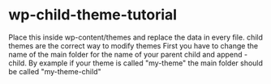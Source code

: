 # wp-child-theme-tutorial
Place this inside wp-content/themes and replace the data in every file. child themes are the correct way to modify themes
First you have to change the name of the main folder for the name of your parent child and append -child.
By example if your theme is called "my-theme" the main folder should be called "my-theme-child"
